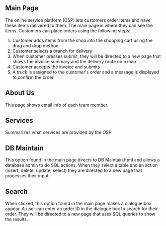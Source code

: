 Main Page
---------
The online service platform (OSP) lets customers order items and have these items delivered to them. The main page is where they can see the items.
Customers can place orders using the following steps:
  1. Customer adds items from the shop into the shopping cart using the drag and drop method
  2. Customer selects a branch for delivery
  3. When customer presses submit, they will be directed to a new page that shows the invoice summary and the delivery route on a map
  4. Customer accepts the invoice and submits
  5. A truck is assigned to the customer's order and a message is displayed to confirm the order

About Us
--------
This page shows email info of each team member.

Services
--------
Summarizes what services are provided by the OSP.

DB Maintain
-----------
This option found in the main page directs to DB Maintain.html and allows a database admin to do SQL actions. When they select a table and an action (insert, delete, update, select) they are directed to a new page that processes their input.

Search
------
When clicked, this option found in the main page makes a dialogue box appear. A user can enter an order ID in the dialogue box to search for their order. They will be directed to a new page that uses SQL queries to show the results. 
